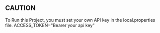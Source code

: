 ## CAUTION

To Run this Project, you must set your own API key in the local.properties file.
ACCESS_TOKEN="Bearer your api key"
